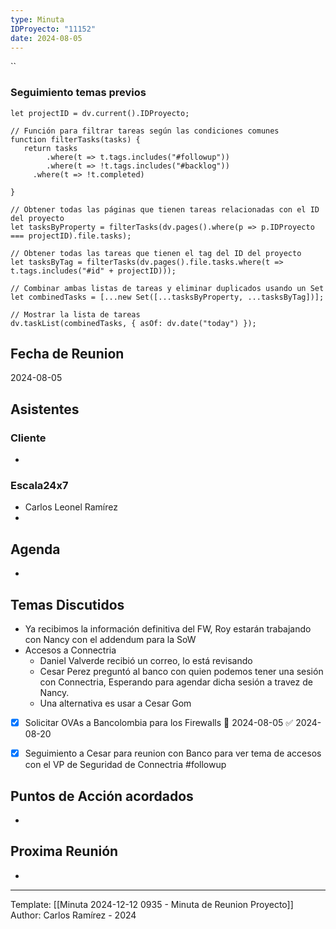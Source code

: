 ```yaml
---
type: Minuta
IDProyecto: "11152"
date: 2024-08-05
---
```


``

### Seguimiento temas previos

```dataviewjs
let projectID = dv.current().IDProyecto;

// Función para filtrar tareas según las condiciones comunes
function filterTasks(tasks) {
   return tasks
        .where(t => t.tags.includes("#followup"))
        .where(t => !t.tags.includes("#backlog"))
     .where(t => !t.completed)
        
}

// Obtener todas las páginas que tienen tareas relacionadas con el ID del proyecto
let tasksByProperty = filterTasks(dv.pages().where(p => p.IDProyecto === projectID).file.tasks);

// Obtener todas las tareas que tienen el tag del ID del proyecto
let tasksByTag = filterTasks(dv.pages().file.tasks.where(t => t.tags.includes("#id" + projectID)));

// Combinar ambas listas de tareas y eliminar duplicados usando un Set
let combinedTasks = [...new Set([...tasksByProperty, ...tasksByTag])];

// Mostrar la lista de tareas
dv.taskList(combinedTasks, { asOf: dv.date("today") });
 ```
## Fecha de Reunion
2024-08-05

## Asistentes

### Cliente
* 
### Escala24x7
- Carlos Leonel Ramírez
-  

## Agenda
* 
## Temas Discutidos 
- Ya recibimos la información definitiva del FW, Roy estarán trabajando con Nancy con el addendum para la SoW
- Accesos a Connectria
	- Daniel Valverde recibió un correo, lo está revisando
	- Cesar Perez preguntó al banco con quien podemos tener una sesión con Connectria, Esperando para agendar dicha sesión a travez de Nancy.
	- Una alternativa es usar a Cesar Gom

- [x] Solicitar OVAs a Bancolombia para los Firewalls 📅 2024-08-05 ✅ 2024-08-20
* [x] Seguimiento a Cesar para reunion con Banco para ver tema de accesos con el VP de Seguridad de Connectria #followup

## Puntos de Acción acordados
*  

## Proxima Reunión
*   

---
Template: [[Minuta 2024-12-12 0935 - Minuta de Reunion Proyecto]]
Author: Carlos Ramírez - 2024
